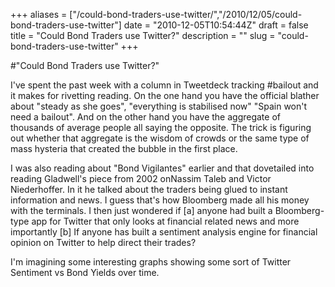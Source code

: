 +++
aliases = ["/could-bond-traders-use-twitter/","/2010/12/05/could-bond-traders-use-twitter"]
date = "2010-12-05T10:54:44Z"
draft = false
title = "Could Bond Traders use Twitter?"
description = ""
slug = "could-bond-traders-use-twitter"
+++

#"Could Bond Traders use Twitter?"


 <div>I&#39;ve spent the past week with a column in Tweetdeck tracking #bailout and it makes for rivetting reading. On the one hand you have the official blather about &quot;steady as she goes&quot;, &quot;everything is stabilised now&quot; &quot;Spain won&#39;t need a bailout&quot;. And on the other hand you have the aggregate of thousands of average people all saying the opposite. The trick is figuring out whether that aggregate is the wisdom of crowds or the same type of mass hysteria that created the bubble in the first place.</div> <p />I was also reading about &quot;Bond Vigilantes&quot; earlier and that dovetailed into reading Gladwell&#39;s piece from 2002 onNassim Taleb and Victor Niederhoffer. In it he talked about the traders being glued to instant information and news. I guess that&#39;s how Bloomberg made all his money with the terminals. I then just wondered if [a] anyone had built a Bloomberg-type app for Twitter that only looks at financial related news and more importantly [b] If anyone has built a sentiment analysis engine for financial opinion on Twitter to help direct their trades?<p /><div>I&#39;m imagining some interesting graphs showing some sort of Twitter Sentiment vs Bond Yields over time.</div>
 